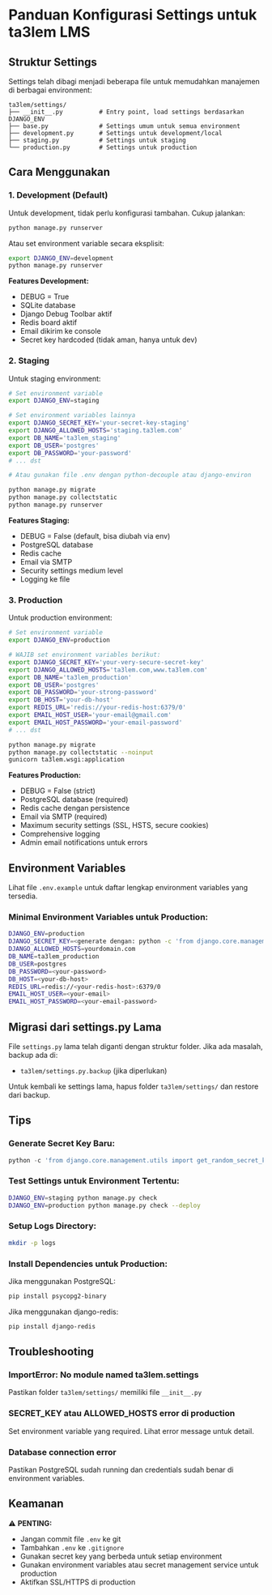 # Panduan Konfigurasi Settings untuk ta3lem LMS

## Struktur Settings

Settings telah dibagi menjadi beberapa file untuk memudahkan manajemen di berbagai environment:

```
ta3lem/settings/
├── __init__.py          # Entry point, load settings berdasarkan DJANGO_ENV
├── base.py              # Settings umum untuk semua environment
├── development.py       # Settings untuk development/local
├── staging.py           # Settings untuk staging
└── production.py        # Settings untuk production
```

## Cara Menggunakan

### 1. Development (Default)

Untuk development, tidak perlu konfigurasi tambahan. Cukup jalankan:

```bash
python manage.py runserver
```

Atau set environment variable secara eksplisit:

```bash
export DJANGO_ENV=development
python manage.py runserver
```

**Features Development:**
- DEBUG = True
- SQLite database
- Django Debug Toolbar aktif
- Redis board aktif
- Email dikirim ke console
- Secret key hardcoded (tidak aman, hanya untuk dev)

### 2. Staging

Untuk staging environment:

```bash
# Set environment variable
export DJANGO_ENV=staging

# Set environment variables lainnya
export DJANGO_SECRET_KEY='your-secret-key-staging'
export DJANGO_ALLOWED_HOSTS='staging.ta3lem.com'
export DB_NAME='ta3lem_staging'
export DB_USER='postgres'
export DB_PASSWORD='your-password'
# ... dst

# Atau gunakan file .env dengan python-decouple atau django-environ

python manage.py migrate
python manage.py collectstatic
python manage.py runserver
```

**Features Staging:**
- DEBUG = False (default, bisa diubah via env)
- PostgreSQL database
- Redis cache
- Email via SMTP
- Security settings medium level
- Logging ke file

### 3. Production

Untuk production environment:

```bash
# Set environment variable
export DJANGO_ENV=production

# WAJIB set environment variables berikut:
export DJANGO_SECRET_KEY='your-very-secure-secret-key'
export DJANGO_ALLOWED_HOSTS='ta3lem.com,www.ta3lem.com'
export DB_NAME='ta3lem_production'
export DB_USER='postgres'
export DB_PASSWORD='your-strong-password'
export DB_HOST='your-db-host'
export REDIS_URL='redis://your-redis-host:6379/0'
export EMAIL_HOST_USER='your-email@gmail.com'
export EMAIL_HOST_PASSWORD='your-email-password'
# ... dst

python manage.py migrate
python manage.py collectstatic --noinput
gunicorn ta3lem.wsgi:application
```

**Features Production:**
- DEBUG = False (strict)
- PostgreSQL database (required)
- Redis cache dengan persistence
- Email via SMTP (required)
- Maximum security settings (SSL, HSTS, secure cookies)
- Comprehensive logging
- Admin email notifications untuk errors

## Environment Variables

Lihat file `.env.example` untuk daftar lengkap environment variables yang tersedia.

### Minimal Environment Variables untuk Production:

```bash
DJANGO_ENV=production
DJANGO_SECRET_KEY=<generate dengan: python -c 'from django.core.management.utils import get_random_secret_key; print(get_random_secret_key())'>
DJANGO_ALLOWED_HOSTS=yourdomain.com
DB_NAME=ta3lem_production
DB_USER=postgres
DB_PASSWORD=<your-password>
DB_HOST=<your-db-host>
REDIS_URL=redis://<your-redis-host>:6379/0
EMAIL_HOST_USER=<your-email>
EMAIL_HOST_PASSWORD=<your-email-password>
```

## Migrasi dari settings.py Lama

File `settings.py` lama telah diganti dengan struktur folder. Jika ada masalah, backup ada di:
- `ta3lem/settings.py.backup` (jika diperlukan)

Untuk kembali ke settings lama, hapus folder `ta3lem/settings/` dan restore dari backup.

## Tips

### Generate Secret Key Baru:

```python
python -c 'from django.core.management.utils import get_random_secret_key; print(get_random_secret_key())'
```

### Test Settings untuk Environment Tertentu:

```bash
DJANGO_ENV=staging python manage.py check
DJANGO_ENV=production python manage.py check --deploy
```

### Setup Logs Directory:

```bash
mkdir -p logs
```

### Install Dependencies untuk Production:

Jika menggunakan PostgreSQL:
```bash
pip install psycopg2-binary
```

Jika menggunakan django-redis:
```bash
pip install django-redis
```

## Troubleshooting

### ImportError: No module named ta3lem.settings

Pastikan folder `ta3lem/settings/` memiliki file `__init__.py`

### SECRET_KEY atau ALLOWED_HOSTS error di production

Set environment variable yang required. Lihat error message untuk detail.

### Database connection error

Pastikan PostgreSQL sudah running dan credentials sudah benar di environment variables.

## Keamanan

⚠️ **PENTING:**
- Jangan commit file `.env` ke git
- Tambahkan `.env` ke `.gitignore`
- Gunakan secret key yang berbeda untuk setiap environment
- Gunakan environment variables atau secret management service untuk production
- Aktifkan SSL/HTTPS di production

